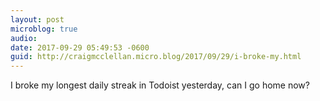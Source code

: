 ```yaml
---
layout: post
microblog: true
audio: 
date: 2017-09-29 05:49:53 -0600
guid: http://craigmcclellan.micro.blog/2017/09/29/i-broke-my.html
---
```

I broke my longest daily streak in Todoist yesterday, can I go home now?
